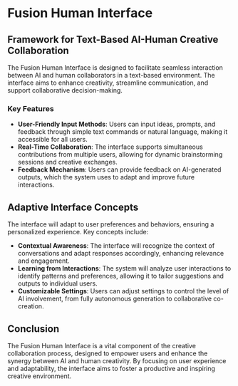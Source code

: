 # Fusion Human Interface

## Framework for Text-Based AI-Human Creative Collaboration
The Fusion Human Interface is designed to facilitate seamless interaction between AI and human collaborators in a text-based environment. The interface aims to enhance creativity, streamline communication, and support collaborative decision-making.

### Key Features
- **User-Friendly Input Methods**: Users can input ideas, prompts, and feedback through simple text commands or natural language, making it accessible for all users.
- **Real-Time Collaboration**: The interface supports simultaneous contributions from multiple users, allowing for dynamic brainstorming sessions and creative exchanges.
- **Feedback Mechanism**: Users can provide feedback on AI-generated outputs, which the system uses to adapt and improve future interactions.

## Adaptive Interface Concepts
The interface will adapt to user preferences and behaviors, ensuring a personalized experience. Key concepts include:

- **Contextual Awareness**: The interface will recognize the context of conversations and adapt responses accordingly, enhancing relevance and engagement.
- **Learning from Interactions**: The system will analyze user interactions to identify patterns and preferences, allowing it to tailor suggestions and outputs to individual users.
- **Customizable Settings**: Users can adjust settings to control the level of AI involvement, from fully autonomous generation to collaborative co-creation.

## Conclusion
The Fusion Human Interface is a vital component of the creative collaboration process, designed to empower users and enhance the synergy between AI and human creativity. By focusing on user experience and adaptability, the interface aims to foster a productive and inspiring creative environment.

